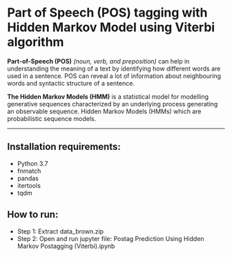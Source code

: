 # Part of Speech (POS) tagging with Hidden Markov Model using Viterbi algorithm

**Part-of-Speech (POS)** _(noun, verb, and preposition)_ can help in understanding the meaning of a text by identifying how different words are used in a sentence. POS can reveal a lot of information about neighbouring words and syntactic structure of a sentence.

**The Hidden Markov Models (HMM)** is a statistical model for modelling generative sequences characterized by an underlying process generating an observable sequence. Hidden Markov Models (HMMs) which are probabilistic sequence models.

---

## Installation requirements:
- Python 3.7
- fnmatch
- pandas
- itertools
- tqdm

## How to run:
- Step 1: Extract data_brown.zip
- Step 2: Open and run jupyter file: Postag Prediction Using Hidden Markov Postagging (Viterbi).ipynb
